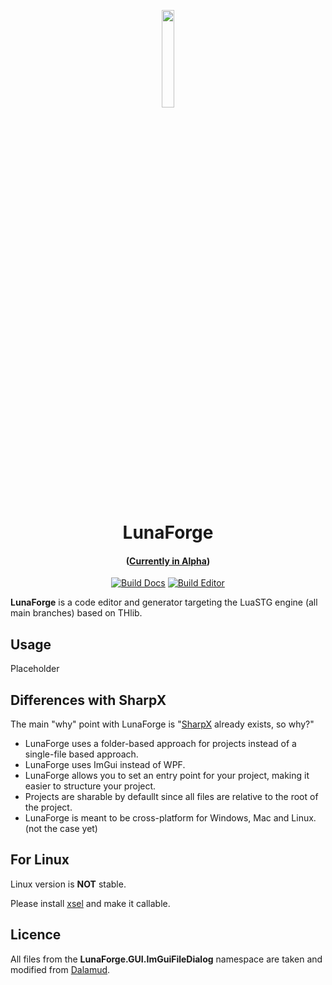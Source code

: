 <p align="center" width="50%">
    <img width="20%" src="https://raw.githubusercontent.com/RulHolos/LunaForge/main/LunaForge/Images/Icon.png">
</p><h1 align="center">LunaForge</h1>
<h4 align="center">

([Currently in Alpha](https://github.com/RulHolos/LunaForge/releases))

</h4>

<div align="center">
    
[![Build Docs](https://github.com/RulHolos/LunaForge/actions/workflows/docfx-build-publish.yml/badge.svg)](https://github.com/AtaeKurri/LunaForge/actions/workflows/docfx-build-publish.yml)
[![Build Editor](https://github.com/RulHolos/LunaForge/actions/workflows/build.yml/badge.svg)](https://github.com/RulHolos/LunaForge/actions/workflows/build.yml)

</div>

**LunaForge** is a code editor and generator targeting the LuaSTG engine (all main branches) based on THlib.

## Usage

Placeholder

## Differences with SharpX

The main "why" point with LunaForge is "[SharpX](https://github.com/Sharp-X-Team/LuaSTG-Editor-Sharp-X) already exists, so why?"
- LunaForge uses a folder-based approach for projects instead of a single-file based approach.
- LunaForge uses ImGui instead of WPF.
- LunaForge allows you to set an entry point for your project, making it easier to structure your project.
- Projects are sharable by defaullt since all files are relative to the root of the project.
- LunaForge is meant to be cross-platform for Windows, Mac and Linux. (not the case yet)

## For Linux

Linux version is **NOT** stable.

Please install [xsel](https://github.com/kfish/xsel) and make it callable.

## Licence

All files from the **LunaForge.GUI.ImGuiFileDialog** namespace are taken and modified from [Dalamud](https://github.com/goatcorp/Dalamud).